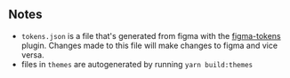## Notes

- `tokens.json` is a file that's generated from figma with the [figma-tokens](https://www.figma.com/community/plugin/843461159747178978/Figma-Tokens) plugin. Changes made to this file will make changes to figma and vice versa.
- files in `themes` are autogenerated by running `yarn build:themes`
